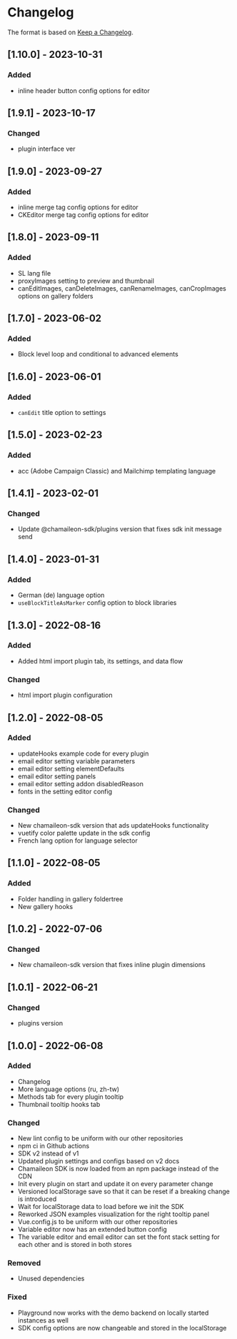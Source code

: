 # Changelog
The format is based on [Keep a Changelog](https://keepachangelog.com/en/1.0.0/).

## [1.10.0] - 2023-10-31
### Added
- inline header button config options for editor

## [1.9.1] - 2023-10-17
### Changed
- plugin interface ver

## [1.9.0] - 2023-09-27
### Added
- inline merge tag config options for editor
- CKEditor merge tag config options for editor

## [1.8.0] - 2023-09-11
### Added
- SL lang file
- proxyImages setting to preview and thumbnail
- canEditImages, canDeleteImages, canRenameImages, canCropImages options on gallery folders

## [1.7.0] - 2023-06-02
### Added
- Block level loop and conditional to advanced elements

## [1.6.0] - 2023-06-01
### Added
- `canEdit` title option to settings

## [1.5.0] - 2023-02-23
### Added
- acc (Adobe Campaign Classic) and Mailchimp templating language

## [1.4.1] - 2023-02-01
### Changed
- Update @chamaileon-sdk/plugins version that fixes sdk init message send

## [1.4.0] - 2023-01-31

### Added
- German (de) language option
- `useBlockTitleAsMarker` config option to block libraries

## [1.3.0] - 2022-08-16

### Added
- Added html import plugin tab, its settings, and data flow

### Changed
- html import plugin configuration

## [1.2.0] - 2022-08-05

### Added
- updateHooks example code for every plugin
- email editor setting variable parameters
- email editor setting elementDefaults
- email editor setting panels
- email editor setting addon disabledReason
- fonts in the setting editor config

### Changed
- New chamaileon-sdk version that ads updateHooks functionality
- vuetify color palette update in the sdk config
- French lang option for language selector

## [1.1.0] - 2022-08-05

### Added
- Folder handling in gallery foldertree
- New gallery hooks

## [1.0.2] - 2022-07-06

### Changed
- New chamaileon-sdk version that fixes inline plugin dimensions

## [1.0.1] - 2022-06-21

### Changed
- plugins version

## [1.0.0] - 2022-06-08

### Added
- Changelog
- More language options (ru, zh-tw)
- Methods tab for every plugin tooltip
- Thumbnail tooltip hooks tab

### Changed
- New lint config to be uniform with our other repositories
- npm ci in Github actions
- SDK v2 instead of v1
- Updated plugin settings and configs based on v2 docs
- Chamaileon SDK is now loaded from an npm package instead of the CDN
- Init every plugin on start and update it on every parameter change
- Versioned localStorage save so that it can be reset if a breaking change is introduced
- Wait for localStorage data to load before we init the SDK
- Reworked JSON examples visualization for the right tooltip panel
- Vue.config.js to be uniform with our other repositories
- Variable editor now has an extended button config
- The variable editor and email editor can set the font stack setting for each other and is stored in both stores

### Removed
- Unused dependencies

### Fixed
- Playground now works with the demo backend on locally started instances as well
- SDK config options are now changeable and stored in the localStorage
